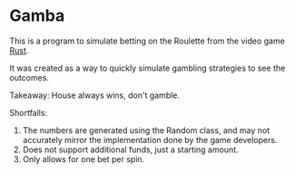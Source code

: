# Gamba

This is a program to simulate betting on the Roulette from the video game [Rust](https://rust.facepunch.com/).

It was created as a way to quickly simulate gambling strategies to see the outcomes.

Takeaway: House always wins, don't gamble.

Shortfalls: 

1. The numbers are generated using the Random class, and may not accurately mirror the implementation done by the game developers.
2. Does not support additional funds, just a starting amount.
3. Only allows for one bet per spin.
